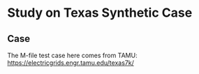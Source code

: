 # Study on Texas Synthetic Case

## Case

The M-file test case here comes from TAMU: <https://electricgrids.engr.tamu.edu/texas7k/>
